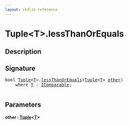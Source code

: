 ```yaml
---
layout: stdlib-reference
---
```


# Tuple\<T\>\.lessThanOrEquals

## Description





## Signature 

<pre>
<span class="code_keyword">bool</span> <a href="../index.html" class="code_type">Tuple</a>&lt;<a href="../index.html#typeparam-T" class="code_type">T</a>&gt;.<a href=".html">lessThanOrEquals</a>(<a href="../index.html" class="code_type">Tuple</a>&lt;<a href="../index.html#typeparam-T" class="code_type">T</a>&gt; <a href=".html#decl-other" class="code_param">other</a>)
    <span class='code_keyword'>where</span> <a href="../index.html#typeparam-T" class="code_type">T</a> : <a href="../../../interfaces/icomparable-01/index.html" class="code_type">IComparable</a>;

</pre>

## Parameters

####  <a id="decl-other"></a>other  : [Tuple](../index.html)\<[T](../index.html#typeparam-T)\>

